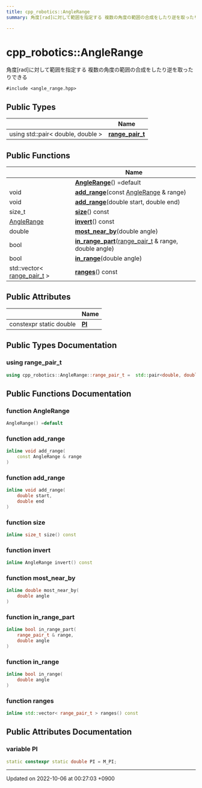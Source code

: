 ```yaml
---
title: cpp_robotics::AngleRange
summary: 角度[rad]に対して範囲を指定する 複数の角度の範囲の合成をしたり逆を取ったりできる 

---
```


# cpp_robotics::AngleRange



角度[rad]に対して範囲を指定する 複数の角度の範囲の合成をしたり逆を取ったりできる 


`#include <angle_range.hpp>`

## Public Types

|                | Name           |
| -------------- | -------------- |
| using std::pair< double, double > | **[range_pair_t](/cpp_robotics/doxybook/Classes/classcpp__robotics_1_1AngleRange/#using-range-pair-t)**  |

## Public Functions

|                | Name           |
| -------------- | -------------- |
| | **[AngleRange](/cpp_robotics/doxybook/Classes/classcpp__robotics_1_1AngleRange/#function-anglerange)**() =default |
| void | **[add_range](/cpp_robotics/doxybook/Classes/classcpp__robotics_1_1AngleRange/#function-add-range)**(const [AngleRange](/cpp_robotics/doxybook/Classes/classcpp__robotics_1_1AngleRange/) & range) |
| void | **[add_range](/cpp_robotics/doxybook/Classes/classcpp__robotics_1_1AngleRange/#function-add-range)**(double start, double end) |
| size_t | **[size](/cpp_robotics/doxybook/Classes/classcpp__robotics_1_1AngleRange/#function-size)**() const |
| [AngleRange](/cpp_robotics/doxybook/Classes/classcpp__robotics_1_1AngleRange/) | **[invert](/cpp_robotics/doxybook/Classes/classcpp__robotics_1_1AngleRange/#function-invert)**() const |
| double | **[most_near_by](/cpp_robotics/doxybook/Classes/classcpp__robotics_1_1AngleRange/#function-most-near-by)**(double angle) |
| bool | **[in_range_part](/cpp_robotics/doxybook/Classes/classcpp__robotics_1_1AngleRange/#function-in-range-part)**([range_pair_t](/cpp_robotics/doxybook/Classes/classcpp__robotics_1_1AngleRange/#using-range-pair-t) & range, double angle) |
| bool | **[in_range](/cpp_robotics/doxybook/Classes/classcpp__robotics_1_1AngleRange/#function-in-range)**(double angle) |
| std::vector< [range_pair_t](/cpp_robotics/doxybook/Classes/classcpp__robotics_1_1AngleRange/#using-range-pair-t) > | **[ranges](/cpp_robotics/doxybook/Classes/classcpp__robotics_1_1AngleRange/#function-ranges)**() const |

## Public Attributes

|                | Name           |
| -------------- | -------------- |
| constexpr static double | **[PI](/cpp_robotics/doxybook/Classes/classcpp__robotics_1_1AngleRange/#variable-pi)**  |

## Public Types Documentation

### using range_pair_t

```cpp
using cpp_robotics::AngleRange::range_pair_t =  std::pair<double, double>;
```


## Public Functions Documentation

### function AngleRange

```cpp
AngleRange() =default
```


### function add_range

```cpp
inline void add_range(
    const AngleRange & range
)
```


### function add_range

```cpp
inline void add_range(
    double start,
    double end
)
```


### function size

```cpp
inline size_t size() const
```


### function invert

```cpp
inline AngleRange invert() const
```


### function most_near_by

```cpp
inline double most_near_by(
    double angle
)
```


### function in_range_part

```cpp
inline bool in_range_part(
    range_pair_t & range,
    double angle
)
```


### function in_range

```cpp
inline bool in_range(
    double angle
)
```


### function ranges

```cpp
inline std::vector< range_pair_t > ranges() const
```


## Public Attributes Documentation

### variable PI

```cpp
static constexpr static double PI = M_PI;
```


-------------------------------

Updated on 2022-10-06 at 00:27:03 +0900